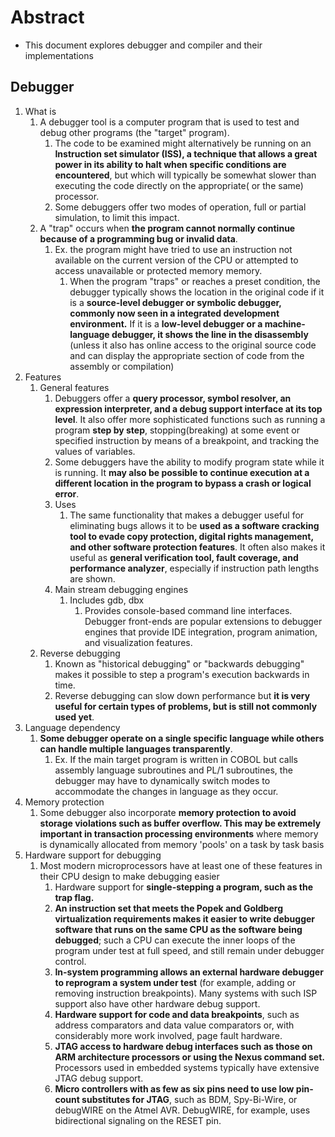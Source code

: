 # Abstract

- This document explores debugger and compiler and their implementations

## Debugger

1. What is
   1. A debugger tool is a computer program that is used to test and debug other programs (the "target" program).
      1. The code to be examined might alternatively be running on an **Instruction set simulator (ISS), a technique that allows a great power in its ability to halt when specific conditions are encountered**, but which will typically be somewhat slower than executing the code directly on the appropriate( or the same) processor.
      2. Some debuggers offer two modes of operation, full or partial simulation, to limit this impact.
   2. A "trap" occurs when **the program cannot normally continue because of a programming bug or invalid data**.
      1. Ex. the program might have tried to use an instruction not available on the current version of the CPU or attempted to access unavailable or protected memory memory.
         1. When the program "traps" or reaches a preset condition, the debugger typically shows the location in the original code if it is a **source-level debugger or symbolic debugger, commonly now seen in a integrated development environment.** If it is a **low-level debugger or a machine-language debugger, it shows the line in the disassembly** (unless it also has online access to the original source code and can display the appropriate section of code from the assembly or compilation)
2. Features
   1. General features
      1. Debuggers offer a **query processor, symbol resolver, an expression interpreter, and a debug support interface at its top level**. It also offer more sophisticated functions such as running a program **step by step**, stopping(breaking) at some event or specified instruction by means of a breakpoint, and tracking the values of variables.
      2. Some debuggers have the ability to modify program state while it is running. It **may also be possible to continue execution at a different location in the program to bypass a crash or logical error**.
      3. Uses
         1. The same functionality that makes a debugger useful for eliminating bugs allows it to be **used as a software cracking tool to evade copy protection, digital rights management, and other software protection features**. It often also makes it useful as **general verification tool, fault coverage, and performance analyzer**, especially if instruction path lengths are shown.
      4. Main stream debugging engines
         1. Includes gdb, dbx
            1. Provides console-based command line interfaces. Debugger front-ends are popular extensions to debugger engines that provide IDE integration, program animation, and visualization features.
   2. Reverse debugging
      1. Known as "historical debugging" or "backwards debugging" makes it possible to step a program's execution backwards in time.
      2. Reverse debugging can slow down performance but **it is very useful for certain types of problems, but is still not commonly used yet**.
3. Language dependency
   1. **Some debugger operate on a single specific language while others can handle multiple languages transparently**.
      1. Ex. If the main target program is written in COBOL but calls assembly language subroutines and PL/1 subroutines, the debugger may have to dynamically switch modes to accommodate the changes in language as they occur.
4. Memory protection
   1. Some debugger also incorporate **memory protection to avoid storage violations such as buffer overflow. This may be extremely important in transaction processing environments** where memory is dynamically allocated from memory 'pools' on a task by task basis
5. Hardware support for debugging
   1. Most modern microprocessors have at least one of these features in their CPU design to make debugging easier
      1. Hardware support for **single-stepping a program, such as the trap flag.**
      2. **An instruction set that meets the Popek and Goldberg virtualization requirements makes it easier to write debugger software that runs on the same CPU as the software being debugged**; such a CPU can execute the inner loops of the program under test at full speed, and still remain under debugger control.
      3. **In-system programming allows an external hardware debugger to reprogram a system under test** (for example, adding or removing instruction breakpoints). Many systems with such ISP support also have other hardware debug support.
      4. **Hardware support for code and data breakpoints**, such as address comparators and data value comparators or, with considerably more work involved, page fault hardware.
      5. **JTAG access to hardware debug interfaces such as those on ARM architecture processors or using the Nexus command set.** Processors used in embedded systems typically have extensive JTAG debug support.
      6. **Micro controllers with as few as six pins need to use low pin-count substitutes for JTAG**, such as BDM, Spy-Bi-Wire, or debugWIRE on the Atmel AVR. DebugWIRE, for example, uses bidirectional signaling on the RESET pin.
